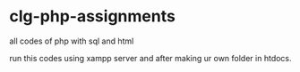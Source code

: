 # clg-php-assignments
all codes of php with sql and html

run this codes using xampp server and after making ur own folder in htdocs.




